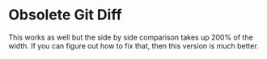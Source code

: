 Obsolete Git Diff
===

This works as well but the side by side comparison takes up 200% of the width. If you can figure out how to fix that, then this version is much better.
